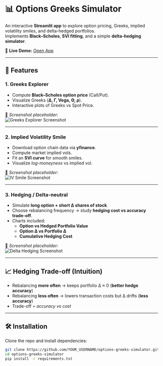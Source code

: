 # 📊 Options Greeks Simulator

An interactive **Streamlit app** to explore option pricing, Greeks, implied volatility smiles, and delta-hedged portfolios.  
Implements **Black–Scholes**, **SVI fitting**, and a simple **delta-hedging simulator**.

🔗 **Live Demo:** [Open App](https://your-streamlit-link.streamlit.app)

---

## 🚀 Features

### 1. Greeks Explorer
- Compute **Black–Scholes option price** (Call/Put).  
- Visualize Greeks (**Δ, Γ, Vega, Θ, ρ**).  
- Interactive plots of Greeks vs Spot Price.  

📸 *Screenshot placeholder:*  
![Greeks Explorer Screenshot](https://github.com/user-attachments/assets/YOUR_IMAGE_ID)

---

### 2. Implied Volatility Smile
- Download option chain data via **yfinance**.  
- Compute market implied vols.  
- Fit an **SVI curve** for smooth smiles.  
- Visualize *log-moneyness* vs implied vol.  

📸 *Screenshot placeholder:*  
![IV Smile Screenshot](https://github.com/user-attachments/assets/YOUR_IMAGE_ID)

---

### 3. Hedging / Delta-neutral
- Simulate **long option + short Δ shares of stock**.  
- Choose rebalancing frequency → study **hedging cost vs accuracy trade-off**.  
- Charts included:  
  - **Option vs Hedged Portfolio Value**  
  - **Option Δ vs Portfolio Δ**  
  - **Cumulative Hedging Cost**  

📸 *Screenshot placeholder:*  
![Delta Hedging Screenshot](https://github.com/user-attachments/assets/YOUR_IMAGE_ID)

---

## 📈 Hedging Trade-off (Intuition)

- Rebalancing **more often** → keeps portfolio Δ ≈ 0 (**better hedge accuracy**)  
- Rebalancing **less often** → lowers transaction costs but Δ drifts (**less accuracy**)  
- Trade-off = *accuracy vs cost*

---

## 🛠 Installation

Clone the repo and install dependencies:

```bash
git clone https://github.com/YOUR_USERNAME/options-greeks-simulator.git
cd options-greeks-simulator
pip install -r requirements.txt
